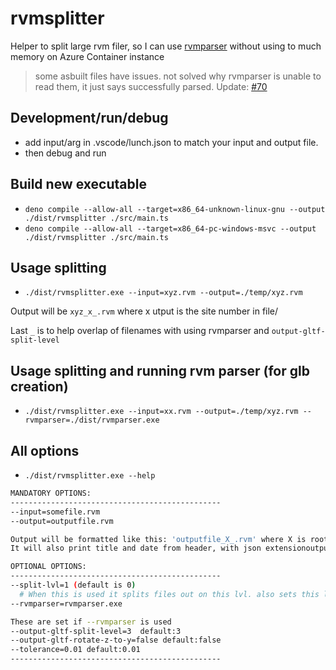 # rvmsplitter

Helper to split large rvm filer, so I can use [rvmparser](https://github.com/cdyk/rvmparser) without using to much memory on Azure Container instance

> some asbuilt files have issues. not solved why rvmparser is unable to read them, it just says successfully parsed. Update: [#70](https://github.com/cdyk/rvmparser/pull/70)

## Development/run/debug
* add input/arg in .vscode/lunch.json to match your input and output file.
* then debug and run

## Build new executable
* `deno compile --allow-all --target=x86_64-unknown-linux-gnu --output ./dist/rvmsplitter ./src/main.ts`
* `deno compile --allow-all --target=x86_64-pc-windows-msvc --output ./dist/rvmsplitter ./src/main.ts`


## Usage splitting
* `./dist/rvmsplitter.exe --input=xyz.rvm --output=./temp/xyz.rvm`

Output will be `xyz_x_.rvm` where x utput is the site number in file/

Last `_` is to help overlap of filenames with using rvmparser and `output-gltf-split-level`


## Usage splitting and running rvm parser (for glb creation)
* `./dist/rvmsplitter.exe --input=xx.rvm --output=./temp/xyz.rvm --rvmparser=./dist/rvmparser.exe`



## All options

* `./dist/rvmsplitter.exe --help`

```bash
MANDATORY OPTIONS:
-----------------------------------------------
--input=somefile.rvm
--output=outputfile.rvm

Output will be formatted like this: 'outputfile_X_.rvm' where X is root number
It will also print title and date from header, with json extensionoutputfile.json

OPTIONAL OPTIONS:
-----------------------------------------------
--split-lvl=1 (default is 0)                        
  # When this is used it splits files out on this lvl. also sets this lvl as root removing parent from tree
--rvmparser=rvmparser.exe

These are set if --rvmparser is used
--output-gltf-split-level=3  default:3
--output-gltf-rotate-z-to-y=false default:false
--tolerance=0.01 default:0.01
-----------------------------------------------
```

